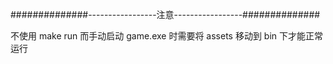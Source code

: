 ##############-----------------注意-----------------##############

不使用 make run 而手动启动 game.exe 时需要将 assets 移动到 bin 下才能正常运行